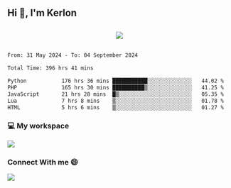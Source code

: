 ## Hi 👋, I'm Kerlon

<p align="center" style="margin: 30px;">
 
 <img src="https://skillicons.dev/icons?i=html,css,bootstrap,js,nodejs,jquery,python,flask,php,mysql,lua,sqlite,firebase">


</p>
<!--START_SECTION:waka-->

```txt
From: 31 May 2024 - To: 04 September 2024

Total Time: 396 hrs 41 mins

Python           176 hrs 36 mins ███████████░░░░░░░░░░░░░░   44.02 %
PHP              165 hrs 30 mins ██████████▒░░░░░░░░░░░░░░   41.25 %
JavaScript       21 hrs 28 mins  █▒░░░░░░░░░░░░░░░░░░░░░░░   05.35 %
Lua              7 hrs 8 mins    ▒░░░░░░░░░░░░░░░░░░░░░░░░   01.78 %
HTML             5 hrs 6 mins    ▒░░░░░░░░░░░░░░░░░░░░░░░░   01.27 %
```

<!--END_SECTION:waka-->


<p align="center">
 <h3>💻 My workspace</h3>
    <img src="https://skillicons.dev/icons?i=mint" />
</p>

<p align="center">
 <h3>Connect With me 😄</h3> 
    <a href="https://www.linkedin.com/in/kerlon-fernandes"><img src="https://skillicons.dev/icons?i=linkedin" />
  </a>
</p>



